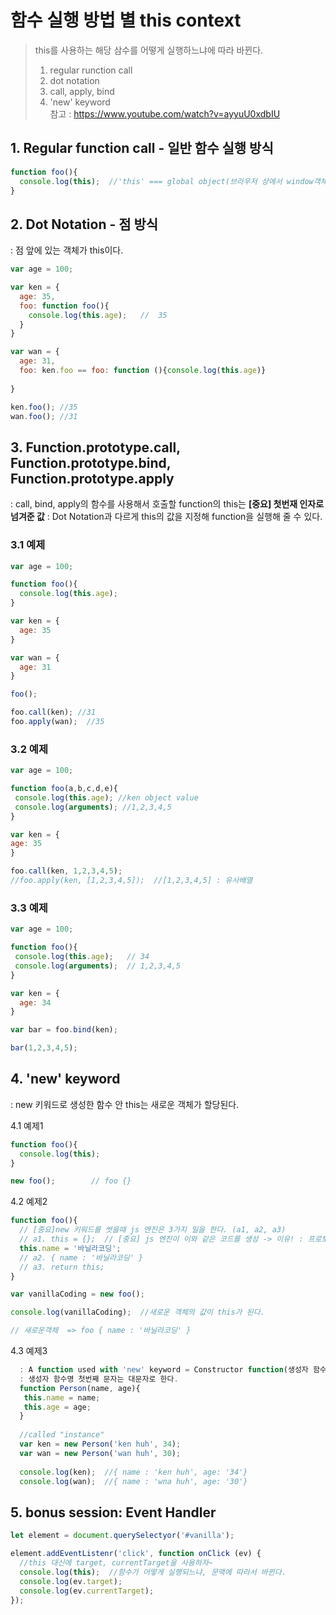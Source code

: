 
# 함수 실행 방법 별 this context
>  this를 사용하는 해당 삼수를 어떻게 실행하느냐에 따라 바뀐다. 
>  1. regular runction call
>  2. dot notation
>  3. call, apply, bind
>  4. 'new' keyword  
> 참고 : https://www.youtube.com/watch?v=ayyuU0xdbIU
  
  
  
## 1. Regular function call - 일반 함수 실행 방식
  ``` js
  function foo(){
    console.log(this);  //'this' === global object(브라우저 상에서 window객체)
  }
  ```
  
  
## 2. Dot Notation - 점 방식  
  : 점 앞에 있는 객체가 this이다.
  ``` js
  var age = 100;
  
  var ken = {
    age: 35,
    foo: function foo(){
      console.log(this.age);   //  35
    }
  }
  
  var wan = {
    age: 31,
    foo: ken.foo == foo: function (){console.log(this.age)}
   
  } 
  
  ken.foo(); //35
  wan.foo(); //31
  ```


## 3. Function.prototype.call, Function.prototype.bind, Function.prototype.apply  
  : call, bind, apply의 함수를 사용해서 호출할 function의 this는
  **[중요] 첫번재 인자로 넘겨준 값**
  : Dot Notation과 다르게 this의 값을 지정해 function을 실행해 줄 수 있다.
  
  ### 3.1 예제
  ``` js
  var age = 100;
  
  function foo(){
    console.log(this.age);
  }
  
  var ken = {
    age: 35
  }
  
  var wan = {
    age: 31
  } 
 
  foo();
  
  foo.call(ken); //31 
  foo.apply(wan);  //35
  ```

  
  ### 3.2 예제
   ``` js
  var age = 100;
  
  function foo(a,b,c,d,e){
    console.log(this.age); //ken object value
    console.log(arguments); //1,2,3,4,5
  }
  
  var ken = {
   age: 35
  }
  
  foo.call(ken, 1,2,3,4,5);
  //foo.apply(ken, [1,2,3,4,5]);  //[1,2,3,4,5] : 유사배열
  ``` 

  ### 3.3 예제  
  ``` js
  var age = 100;
  
  function foo(){
   console.log(this.age);   // 34
   console.log(arguments);  // 1,2,3,4,5
  }
  
  var ken = {
    age: 34
  }
  
  var bar = foo.bind(ken);
  
  bar(1,2,3,4,5);
  ``` 
  
  ## 4. 'new' keyword  
  : new 키워드로 생성한 함수 안 this는 새로운 객체가 할당된다.
 
  4.1 예제1
  ``` js
  function foo(){
    console.log(this);
  }
  
  new foo();        // foo {}
  ```

  4.2 예제2
  ``` js
  function foo(){
    // [중요]new 키워드를 썻을때 js 엔진은 3가지 일을 한다. (a1, a2, a3)
    // a1. this = {};  // [중요] js 엔진이 이와 같은 코드를 생성 -> 이유! : 프로토타입체인, 객체지향 프로그램을 하게 되면 좀더 이해할수 있다.
    this.name = '바닐라코딩';
    // a2. { name : '바닐라코딩' }
    // a3. return this;
  }
  
  var vanillaCoding = new foo();
  
  console.log(vanillaCoding);  //새로운 객체의 값이 this가 된다.
  
  // 새로운객체  => foo { name : '바닐라코딩' }
  ```


  4.3 예제3
``` js
  : A function used with 'new' keyword = Constructor function(생성자 함수)
  : 생성자 함수명 첫번째 문자는 대문자로 한다.
  function Person(name, age){
   this.name = name;
   this.age = age;
  }
  
  //called "instance"
  var ken = new Person('ken huh', 34);
  var wan = new Person('wan huh', 30);
  
  console.log(ken);  //{ name : 'ken huh', age: '34'}
  console.log(wan);  //{ name : 'wna huh', age: '30'}
```
  



  ## 5. bonus session: Event Handler

``` js
let element = document.querySelectyor('#vanilla');

element.addEventListenr('click', function onClick (ev) {
  //this 대신에 target, currentTarget을 사용하자~ 
  console.log(this);  //함수가 어떻게 실행되느냐, 문맥에 따라서 바뀐다.
  console.log(ev.target);
  console.log(ev.currentTarget);
});
```
